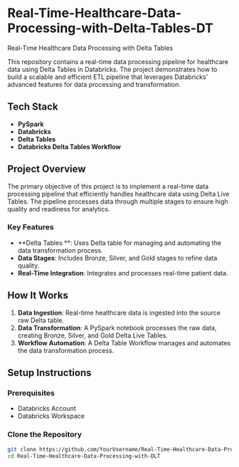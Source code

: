 # Real-Time-Healthcare-Data-Processing-with-Delta-Tables-DT
Real-Time Healthcare Data Processing with Delta Tables 

This repository contains a real-time data processing pipeline for healthcare data using Delta Tables  in Databricks. The project demonstrates how to build a scalable and efficient ETL pipeline that leverages Databricks’ advanced features for data processing and transformation.

## Tech Stack

- **PySpark**
- **Databricks**
- **Delta Tables**
- **Databricks Delta Tables  Workflow**

## Project Overview

The primary objective of this project is to implement a real-time data processing pipeline that efficiently handles healthcare data using Delta Live Tables. The pipeline processes data through multiple stages to ensure high quality and readiness for analytics.

### Key Features

- **Delta Tables **: Uses Delta table for managing and automating the data transformation process.
- **Data Stages**: Includes Bronze, Silver, and Gold stages to refine data quality.
- **Real-Time Integration**: Integrates and processes real-time patient data.

## How It Works

1. **Data Ingestion**: Real-time healthcare data is ingested into the source raw Delta table.
2. **Data Transformation**: A PySpark notebook processes the raw data, creating Bronze, Silver, and Gold Delta Live Tables.
3. **Workflow Automation**: A Delta Table Workflow manages and automates the data transformation process.

## Setup Instructions

### Prerequisites

- Databricks Account
- Databricks Workspace

### Clone the Repository

```bash
git clone https://github.com/YourUsername/Real-Time-Healthcare-Data-Processing-with-DLT.git
cd Real-Time-Healthcare-Data-Processing-with-DLT
